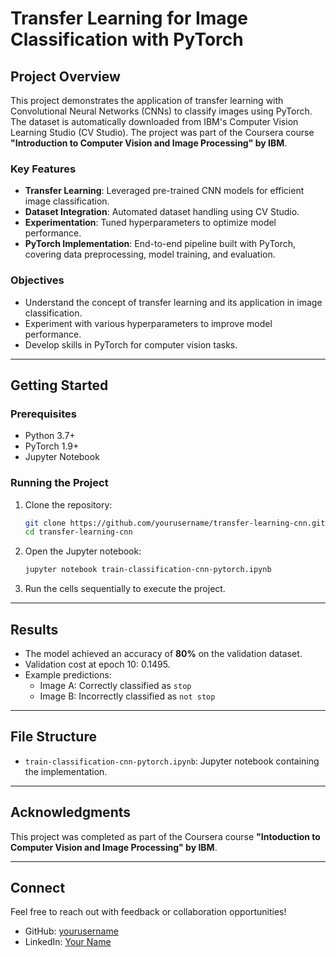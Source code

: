 # Transfer Learning for Image Classification with PyTorch

## Project Overview
This project demonstrates the application of transfer learning with Convolutional Neural Networks (CNNs) to classify images using PyTorch. The dataset is automatically downloaded from IBM's Computer Vision Learning Studio (CV Studio). The project was part of the Coursera course **"Introduction to Computer Vision and Image Processing" by IBM**.

### Key Features
- **Transfer Learning**: Leveraged pre-trained CNN models for efficient image classification.
- **Dataset Integration**: Automated dataset handling using CV Studio.
- **Experimentation**: Tuned hyperparameters to optimize model performance.
- **PyTorch Implementation**: End-to-end pipeline built with PyTorch, covering data preprocessing, model training, and evaluation.

### Objectives
- Understand the concept of transfer learning and its application in image classification.
- Experiment with various hyperparameters to improve model performance.
- Develop skills in PyTorch for computer vision tasks.

---

## Getting Started

### Prerequisites
- Python 3.7+
- PyTorch 1.9+
- Jupyter Notebook



### Running the Project
1. Clone the repository:
    ```bash
    git clone https://github.com/yourusername/transfer-learning-cnn.git
    cd transfer-learning-cnn
    ```
2. Open the Jupyter notebook:
    ```bash
    jupyter notebook train-classification-cnn-pytorch.ipynb
    ```
3. Run the cells sequentially to execute the project.

---

## Results
- The model achieved an accuracy of **80%** on the validation dataset.
- Validation cost at epoch 10: 0.1495.
- Example predictions:
  - Image A: Correctly classified as `stop`
  - Image B: Incorrectly classified as `not stop`

---

## File Structure
- `train-classification-cnn-pytorch.ipynb`: Jupyter notebook containing the implementation.



---

## Acknowledgments
This project was completed as part of the Coursera course **"Intoduction to Computer Vision and Image Processing" by IBM**.

---


## Connect
Feel free to reach out with feedback or collaboration opportunities!
- GitHub: [yourusername](https://github.com/yourusername)
- LinkedIn: [Your Name](https://linkedin.com/in/yourprofile)

